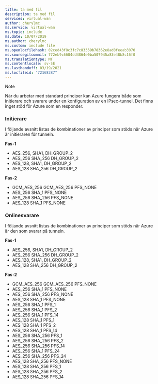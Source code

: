 ```yaml
---
title: ta med fil
description: ta med fil
services: virtual-wan
author: cherylmc
ms.service: virtual-wan
ms.topic: include
ms.date: 10/07/2019
ms.author: cherylmc
ms.custom: include file
ms.openlocfilehash: 02ced43f8c3fc7c83359b78362e8ad0feeab3070
ms.sourcegitcommit: 772eb9c6684dd4864e0ba507945a83e48b8c16f0
ms.translationtype: MT
ms.contentlocale: sv-SE
ms.lasthandoff: 03/19/2021
ms.locfileid: "72168387"
---
```

>[!NOTE]
>När du arbetar med standard principer kan Azure fungera både som initierare och svarare under en konfiguration av en IPsec-tunnel. Det finns inget stöd för Azure som en responder.
>

### <a name="initiator"></a>Initierare

I följande avsnitt listas de kombinationer av principer som stöds när Azure är initieraren för tunneln.

**Fas-1**

* AES_256, SHA1, DH_GROUP_2
* AES_256 SHA_256 DH_GROUP_2
* AES_128, SHA1, DH_GROUP_2
* AES_128 SHA_256 DH_GROUP_2

**Fas-2**

* GCM_AES_256 GCM_AES_256 PFS_NONE
* AES_256 SHA_1 PFS_NONE
* AES_256 SHA_256 PFS_NONE
* AES_128 SHA_1 PFS_NONE

### <a name="responder"></a>Onlinesvarare

I följande avsnitt listas de kombinationer av principer som stöds när Azure är den som svarar på tunneln.

**Fas-1**

* AES_256, SHA1, DH_GROUP_2
* AES_256 SHA_256 DH_GROUP_2
* AES_128, SHA1, DH_GROUP_2
* AES_128 SHA_256 DH_GROUP_2

**Fas-2**

* GCM_AES_256 GCM_AES_256 PFS_NONE
* AES_256 SHA_1 PFS_NONE
* AES_256 SHA_256 PFS_NONE
* AES_128 SHA_1 PFS_NONE
* AES_256 SHA_1 PFS_1
* AES_256 SHA_1 PFS_2
* AES_256 SHA_1 PFS_14
* AES_128 SHA_1 PFS_1
* AES_128 SHA_1 PFS_2
* AES_128 SHA_1 PFS_14
* AES_256 SHA_256 PFS_1
* AES_256 SHA_256 PFS_2
* AES_256 SHA_256 PFS_14
* AES_256 SHA_1 PFS_24
* AES_256 SHA_256 PFS_24
* AES_128 SHA_256 PFS_NONE
* AES_128 SHA_256 PFS_1
* AES_128 SHA_256 PFS_2
* AES_128 SHA_256 PFS_14